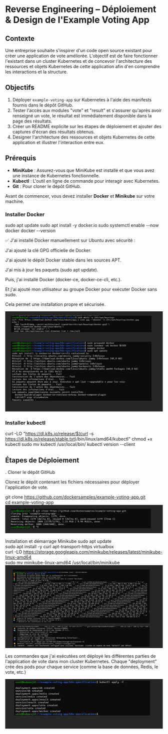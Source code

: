 # Reverse Engineering – Déploiement & Design de l'Example Voting App

## Contexte

Une entreprise souhaite s'inspirer d'un code open source existant pour créer une application de vote améliorée. L'objectif est de faire fonctionner l'existant dans un cluster Kubernetes et de concevoir l'architecture des ressources et objets Kubernetes de cette application afin d'en comprendre les interactions et la structure.

## Objectifs

1. Déployer `example-voting-app` sur Kubernetes à l'aide des manifests fournis dans le dépôt GitHub.
2. Tester l'accès aux modules "vote" et "result" et s'assurer qu'après avoir renseigné un vote, le résultat est immédiatement disponible dans la page des résultats.
3. Créer un README explicite sur les étapes de déploiement et ajouter des captures d'écran des résultats obtenus.
4. Designer l'architecture des ressources et objets Kubernetes de cette application et illustrer l'interaction entre eux.

## Prérequis

- **MiniKube** : Assurez-vous que MiniKube est installé et que vous avez une instance de Kubernetes fonctionnelle.
- **Kubectl** : L'outil en ligne de commande pour interagir avec Kubernetes.
- **Git** : Pour cloner le dépôt GitHub.

Avant de commencer, vous devez installer **Docker** et **Minikube** sur votre machine.

###  Installer Docker


sudo apt update
sudo apt install -y docker.io
sudo systemctl enable --now docker
docker --version

✅ J'ai installé Docker manuellement sur Ubuntu avec sécurité :<br>

J'ai ajouté la clé GPG officielle de Docker.<br>

J'ai ajouté le dépôt Docker stable dans les sources APT.<br>

J'ai mis à jour les paquets (sudo apt update).<br>

Puis, j'ai installé Docker (docker-ce, docker-ce-cli, etc.).<br>

Et j'ai ajouté mon utilisateur au groupe Docker pour exécuter Docker sans sudo.<br>

Cela permet une installation propre et sécurisée.<br>

![Texte alternatif](Image/docker.png)

###  Installer kubectl
curl -LO "https://dl.k8s.io/release/$(curl -s https://dl.k8s.io/release/stable.txt)/bin/linux/amd64/kubectl"
chmod +x kubectl
sudo mv kubectl /usr/local/bin/
kubectl version --client

## Étapes de Déploiement

. Cloner le dépôt GitHub

Clonez le dépôt contenant les fichiers nécessaires pour déployer l'application de vote.


git clone https://github.com/dockersamples/example-voting-app.git<br>
cd example-voting-app<br>
![Texte alternatif](Image/Gitclone.png)

Installation et démarrage Minikube
sudo apt update<br>
sudo apt install -y curl apt-transport-https virtualbox<br>
curl -LO https://storage.googleapis.com/minikube/releases/latest/minikube-linux-amd64<br>
sudo mv minikube-linux-amd64 /usr/local/bin/minikube<br>
![Texte alternatif](Image/demarrerminikub.png)


Les commandes que j'ai exécutées ont déployé les différentes parties de l'application de vote dans mon cluster Kubernetes. Chaque "deployment" crée des pods pour chaque service (comme la base de données, Redis, le vote, etc.)

![Texte alternatif](Image/apply.png)
